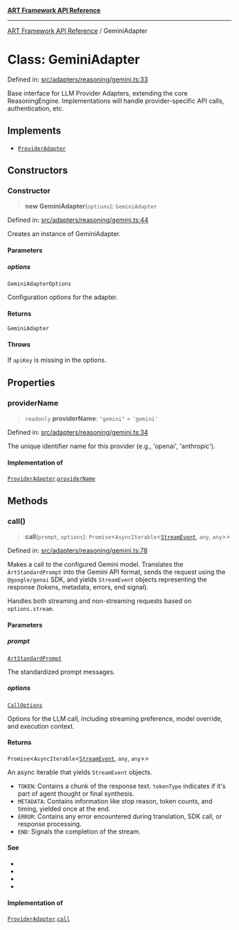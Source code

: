 [**ART Framework API Reference**](../README.md)

***

[ART Framework API Reference](../README.md) / GeminiAdapter

# Class: GeminiAdapter

Defined in: [src/adapters/reasoning/gemini.ts:33](https://github.com/hashangit/ART/blob/13d06b82b833201787abcae252aaec8212ec73f7/src/adapters/reasoning/gemini.ts#L33)

Base interface for LLM Provider Adapters, extending the core ReasoningEngine.
Implementations will handle provider-specific API calls, authentication, etc.

## Implements

- [`ProviderAdapter`](../interfaces/ProviderAdapter.md)

## Constructors

### Constructor

> **new GeminiAdapter**(`options`): `GeminiAdapter`

Defined in: [src/adapters/reasoning/gemini.ts:44](https://github.com/hashangit/ART/blob/13d06b82b833201787abcae252aaec8212ec73f7/src/adapters/reasoning/gemini.ts#L44)

Creates an instance of GeminiAdapter.

#### Parameters

##### options

`GeminiAdapterOptions`

Configuration options for the adapter.

#### Returns

`GeminiAdapter`

#### Throws

If `apiKey` is missing in the options.

## Properties

### providerName

> `readonly` **providerName**: `"gemini"` = `'gemini'`

Defined in: [src/adapters/reasoning/gemini.ts:34](https://github.com/hashangit/ART/blob/13d06b82b833201787abcae252aaec8212ec73f7/src/adapters/reasoning/gemini.ts#L34)

The unique identifier name for this provider (e.g., 'openai', 'anthropic').

#### Implementation of

[`ProviderAdapter`](../interfaces/ProviderAdapter.md).[`providerName`](../interfaces/ProviderAdapter.md#providername)

## Methods

### call()

> **call**(`prompt`, `options`): `Promise`\<`AsyncIterable`\<[`StreamEvent`](../interfaces/StreamEvent.md), `any`, `any`\>\>

Defined in: [src/adapters/reasoning/gemini.ts:78](https://github.com/hashangit/ART/blob/13d06b82b833201787abcae252aaec8212ec73f7/src/adapters/reasoning/gemini.ts#L78)

Makes a call to the configured Gemini model.
Translates the `ArtStandardPrompt` into the Gemini API format, sends the request
using the `@google/genai` SDK, and yields `StreamEvent` objects representing
the response (tokens, metadata, errors, end signal).

Handles both streaming and non-streaming requests based on `options.stream`.

#### Parameters

##### prompt

[`ArtStandardPrompt`](../type-aliases/ArtStandardPrompt.md)

The standardized prompt messages.

##### options

[`CallOptions`](../interfaces/CallOptions.md)

Options for the LLM call, including streaming preference, model override, and execution context.

#### Returns

`Promise`\<`AsyncIterable`\<[`StreamEvent`](../interfaces/StreamEvent.md), `any`, `any`\>\>

An async iterable that yields `StreamEvent` objects.
  - `TOKEN`: Contains a chunk of the response text. `tokenType` indicates if it's part of agent thought or final synthesis.
  - `METADATA`: Contains information like stop reason, token counts, and timing, yielded once at the end.
  - `ERROR`: Contains any error encountered during translation, SDK call, or response processing.
  - `END`: Signals the completion of the stream.

#### See

 - 
 - 
 - 
 - 

#### Implementation of

[`ProviderAdapter`](../interfaces/ProviderAdapter.md).[`call`](../interfaces/ProviderAdapter.md#call)
